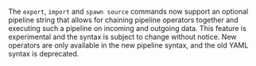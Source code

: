The `export`, `import` and `spawn source` commands now support an optional
pipeline string that allows for chaining pipeline operators together and
executing such a pipeline on incoming and outgoing data. This feature is
experimental and the syntax is subject to change without notice. New operators
are only available in the new pipeline syntax, and the old YAML syntax is
deprecated.
